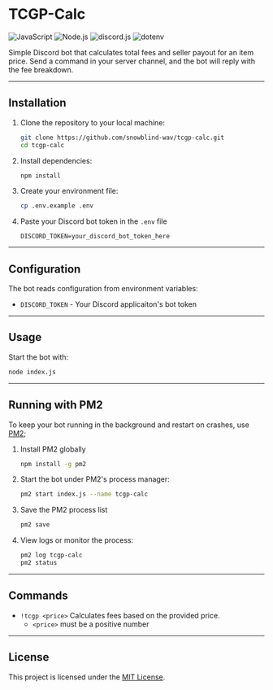 # TCGP-Calc
![JavaScript](https://img.shields.io/badge/language-JavaScript-blue?&logo=javascript)
![Node.js](https://img.shields.io/badge/node-24.x-red?&logo=node.js)
![discord.js](https://img.shields.io/npm/v/discord.js.svg?color=7289DA&logo=discord)
![dotenv](https://img.shields.io/npm/v/dotenv.svg?color=orange&logo=.env)


Simple Discord bot that calculates total fees and seller payout for an item price. Send a command in your server channel, and the bot will reply with the fee breakdown.

---



## Installation

1. Clone the repository to your local machine:
    ```bash
    git clone https://github.com/snowblind-wav/tcgp-calc.git
    cd tcgp-calc
    ```

2. Install dependencies:
    ```bash
    npm install
    ```

3. Create your environment file:
    ```bash
    cp .env.example .env
    ```

4. Paste your Discord bot token in the `.env` file
    ```env
    DISCORD_TOKEN=your_discord_bot_token_here
    ```

---

## Configuration

The bot reads configuration from environment variables:
- `DISCORD_TOKEN` - Your Discord applicaiton's bot token

---

## Usage

Start the bot with:
```bash
node index.js
```

---

## Running with PM2

To keep your bot running in the background and restart on crashes, use [PM2](https://pm2.keymetrics.io/);

1. Install PM2 globally
    ```bash
    npm install -g pm2
    ```

2. Start the bot under PM2's process manager:
    ```bash
    pm2 start index.js --name tcgp-calc
    ```

3. Save the PM2 process list
    ```bash
    pm2 save
    ```

4. View logs or monitor the process:
    ```bash
    pm2 log tcgp-calc
    pm2 status
    ```

---

## Commands

- `!tcgp <price>`
    Calculates fees based on the provided price.
    - `<price>` must be a positive number

---

## License

This project is licensed under the [MIT License](LICENSE). 